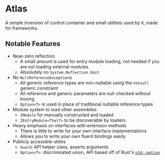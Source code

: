 # Atlas
A simple inversion of control container and small utilities used by it, made for frameworks.

## Notable Features
- Near-zero reflection
  - A small amount is used for entry module loading, not needed if you are not loading external modules
  - Absolutely no `System.Reflection.Emit`
- No `NullReferenceException`s
  - All generic reference types are non-nullable using the `notnull` generic constraint
  - All reference and generic parameters are null-checked without boxing
  - `Option<T>` is used in place of traditional nullable reference types
- Module system to load other assemblies
  - `IModule` for manually constructed and loaded
  - `IEntryModule<TSelf>` to be discoverable by loaders
- Heavy emphasis on interfaces with extension methods
  - There is little to write for your own interface implementations
  - Allows you to write your own fluent bindings easily
- Publicly accessible utilies
  - `Guard`: API helper class, asserts arguments
  - `Option<T>`: discriminated union, API based off of Rust's [`std::option`](https://doc.rust-lang.org/std/option/index.html)
